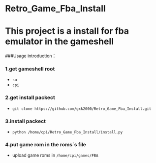 # Retro_Game_Fba_Install
#
# This project is a install for fba emulator in the gameshell


###Usage introduction：

### 1.get gameshell root
- `su`
- `cpi`


### 2.get install packect
- `git clone https://github.com/gxk2000/Retro_Game_Fba_Install.git`


### 3.install packect
- `python /home/cpi/Retro_Game_Fba_Install/install.py`


### 4.put game rom in the roms`s file
- upload game roms in `/home/cpi/games/FBA`
